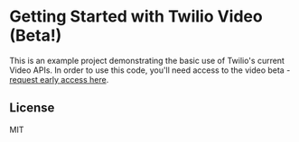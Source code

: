 # Getting Started with Twilio Video (Beta!)

This is an example project demonstrating the basic use of Twilio's current Video APIs. In order to use this code, you'll need access to the video beta - [request early access here](https://www.twilio.com/video/request-early-access).

## License

MIT